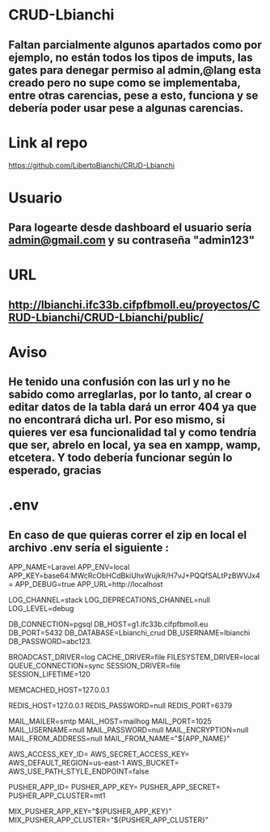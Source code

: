 # CRUD-Lbianchi
## Faltan parcialmente algunos apartados como por ejemplo, no están todos los tipos de imputs, las gates para denegar permiso al admin,@lang esta creado pero no supe como se implementaba, entre otras carencias, pese a esto, funciona y se debería poder usar pese a algunas carencias.
# Link al repo
https://github.com/LibertoBianchi/CRUD-Lbianchi
# Usuario
## Para logearte desde dashboard el usuario sería admin@gmail.com y su contraseña "admin123"
# URL
## http://lbianchi.ifc33b.cifpfbmoll.eu/proyectos/CRUD-Lbianchi/CRUD-Lbianchi/public/
# Aviso
## He tenido una confusión con las url y no he sabido como arreglarlas, por lo tanto, al crear o editar datos de la tabla dará un error 404 ya que no encontrará dicha url. Por eso mismo, si quieres ver esa funcionalidad tal y como tendría que ser, abrelo en local, ya sea en xampp, wamp, etcetera. Y todo debería funcionar según lo esperado, gracias
# .env
## En caso de que quieras correr el zip en local el archivo .env sería el siguiente :

APP_NAME=Laravel
APP_ENV=local
APP_KEY=base64:MWcRcObHCdBkiUhxWujkR/H7vJ+PQQfSALtPzBWVJx4=
APP_DEBUG=true
APP_URL=http://localhost

LOG_CHANNEL=stack
LOG_DEPRECATIONS_CHANNEL=null
LOG_LEVEL=debug

DB_CONNECTION=pgsql
DB_HOST=g1.ifc33b.cifpfbmoll.eu
DB_PORT=5432
DB_DATABASE=Lbianchi_crud
DB_USERNAME=lbianchi
DB_PASSWORD=abc123.

BROADCAST_DRIVER=log
CACHE_DRIVER=file
FILESYSTEM_DRIVER=local
QUEUE_CONNECTION=sync
SESSION_DRIVER=file
SESSION_LIFETIME=120

MEMCACHED_HOST=127.0.0.1

REDIS_HOST=127.0.0.1
REDIS_PASSWORD=null
REDIS_PORT=6379

MAIL_MAILER=smtp
MAIL_HOST=mailhog
MAIL_PORT=1025
MAIL_USERNAME=null
MAIL_PASSWORD=null
MAIL_ENCRYPTION=null
MAIL_FROM_ADDRESS=null
MAIL_FROM_NAME="${APP_NAME}"

AWS_ACCESS_KEY_ID=
AWS_SECRET_ACCESS_KEY=
AWS_DEFAULT_REGION=us-east-1
AWS_BUCKET=
AWS_USE_PATH_STYLE_ENDPOINT=false

PUSHER_APP_ID=
PUSHER_APP_KEY=
PUSHER_APP_SECRET=
PUSHER_APP_CLUSTER=mt1

MIX_PUSHER_APP_KEY="${PUSHER_APP_KEY}"
MIX_PUSHER_APP_CLUSTER="${PUSHER_APP_CLUSTER}"
